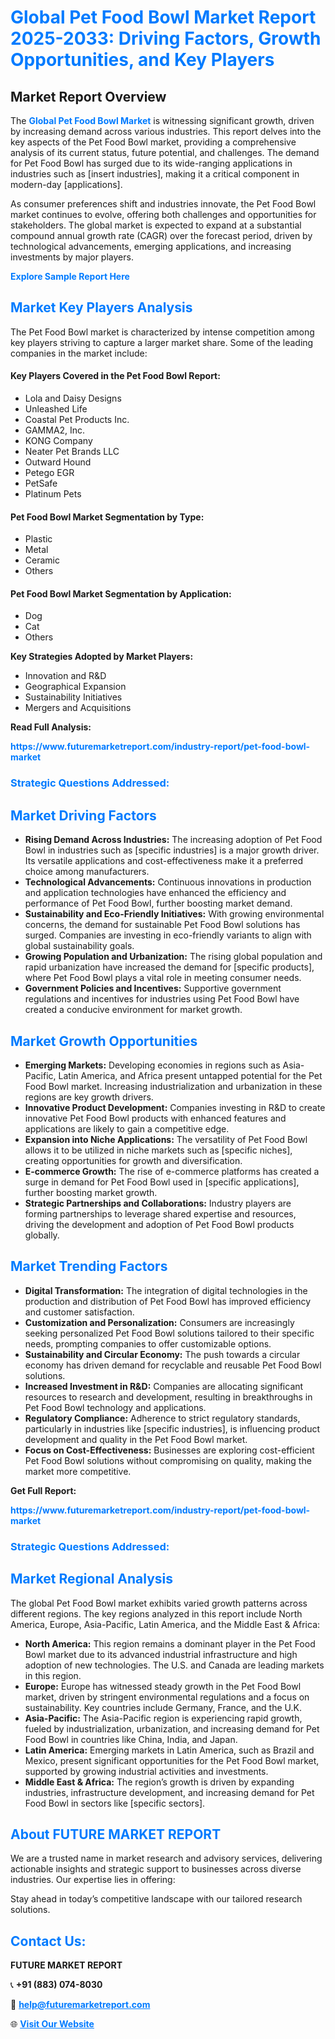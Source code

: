 <h1 style="color: #007BFF;">Global Pet Food Bowl Market Report 2025-2033: Driving Factors, Growth Opportunities, and Key Players</h1>

<section id="overview">
<h2>Market Report Overview</h2>
<p>The <a href="https://www.futuremarketreport.com/industry-report/pet-food-bowl-market" style="color: #007BFF; text-decoration: none;"><strong>Global Pet Food Bowl Market</strong></a> is witnessing significant growth, driven by increasing demand across various industries. This report delves into the key aspects of the Pet Food Bowl market, providing a comprehensive analysis of its current status, future potential, and challenges. The demand for Pet Food Bowl has surged due to its wide-ranging applications in industries such as [insert industries], making it a critical component in modern-day [applications].</p>
<p>As consumer preferences shift and industries innovate, the Pet Food Bowl market continues to evolve, offering both challenges and opportunities for stakeholders. The global market is expected to expand at a substantial compound annual growth rate (CAGR) over the forecast period, driven by technological advancements, emerging applications, and increasing investments by major players.</p>
</section>

<section id="overview">
<p><a href="https://www.futuremarketreport.com/request-sample/reportId=35389" style="color: #007BFF; text-decoration: none;"><strong>Explore Sample Report Here</strong></a></p>
</section>

<section id="key-players">
<h2 style="color: #007BFF;">Market Key Players Analysis</h2>
<p>The Pet Food Bowl market is characterized by intense competition among key players striving to capture a larger market share. Some of the leading companies in the market include:</p>
<h4>Key Players Covered in the Pet Food Bowl Report:</h4>
<ul><li>Lola and Daisy Designs</li><li>Unleashed Life</li><li>Coastal Pet Products Inc.</li><li>GAMMA2, Inc.</li><li>KONG Company</li><li>Neater Pet Brands LLC</li><li>Outward Hound</li><li>Petego EGR</li><li>PetSafe</li><li>Platinum Pets</li></ul>
<h4>Pet Food Bowl Market Segmentation by Type:</h4>
<ul><li>Plastic</li><li>Metal</li><li>Ceramic</li><li>Others</li></ul>

<h4>Pet Food Bowl Market Segmentation by Application:</h4>
<ul><li>Dog</li><li>Cat</li><li>Others</li></ul>
<p><strong>Key Strategies Adopted by Market Players:</strong></p>
<ul>
<li>Innovation and R&D</li>
<li>Geographical Expansion</li>
<li>Sustainability Initiatives</li>
<li>Mergers and Acquisitions</li>
</ul>
</section>

<section>
<p><strong>Read Full Analysis: </strong></p><a href="https://www.futuremarketreport.com/industry-report/pet-food-bowl-market" style="color: #007BFF; text-decoration: none;"><strong>https://www.futuremarketreport.com/industry-report/pet-food-bowl-market</strong></a>
<h3 style="color: #007BFF;">Strategic Questions Addressed:</h3>
</section>

<section id="driving-factors">
<h2 style="color: #007BFF;">Market Driving Factors</h2>
<ul>
<li><strong>Rising Demand Across Industries:</strong> The increasing adoption of Pet Food Bowl in industries such as [specific industries] is a major growth driver. Its versatile applications and cost-effectiveness make it a preferred choice among manufacturers.</li>
<li><strong>Technological Advancements:</strong> Continuous innovations in production and application technologies have enhanced the efficiency and performance of Pet Food Bowl, further boosting market demand.</li>
<li><strong>Sustainability and Eco-Friendly Initiatives:</strong> With growing environmental concerns, the demand for sustainable Pet Food Bowl solutions has surged. Companies are investing in eco-friendly variants to align with global sustainability goals.</li>
<li><strong>Growing Population and Urbanization:</strong> The rising global population and rapid urbanization have increased the demand for [specific products], where Pet Food Bowl plays a vital role in meeting consumer needs.</li>
<li><strong>Government Policies and Incentives:</strong> Supportive government regulations and incentives for industries using Pet Food Bowl have created a conducive environment for market growth.</li>
</ul>
</section>

<section id="growth-opportunities">
<h2 style="color: #007BFF;">Market Growth Opportunities</h2>
<ul>
<li><strong>Emerging Markets:</strong> Developing economies in regions such as Asia-Pacific, Latin America, and Africa present untapped potential for the Pet Food Bowl market. Increasing industrialization and urbanization in these regions are key growth drivers.</li>
<li><strong>Innovative Product Development:</strong> Companies investing in R&D to create innovative Pet Food Bowl products with enhanced features and applications are likely to gain a competitive edge.</li>
<li><strong>Expansion into Niche Applications:</strong> The versatility of Pet Food Bowl allows it to be utilized in niche markets such as [specific niches], creating opportunities for growth and diversification.</li>
<li><strong>E-commerce Growth:</strong> The rise of e-commerce platforms has created a surge in demand for Pet Food Bowl used in [specific applications], further boosting market growth.</li>
<li><strong>Strategic Partnerships and Collaborations:</strong> Industry players are forming partnerships to leverage shared expertise and resources, driving the development and adoption of Pet Food Bowl products globally.</li>
</ul>
</section>

<section id="trending-factors">
<h2 style="color: #007BFF;">Market Trending Factors</h2>
<ul>
<li><strong>Digital Transformation:</strong> The integration of digital technologies in the production and distribution of Pet Food Bowl has improved efficiency and customer satisfaction.</li>
<li><strong>Customization and Personalization:</strong> Consumers are increasingly seeking personalized Pet Food Bowl solutions tailored to their specific needs, prompting companies to offer customizable options.</li>
<li><strong>Sustainability and Circular Economy:</strong> The push towards a circular economy has driven demand for recyclable and reusable Pet Food Bowl solutions.</li>
<li><strong>Increased Investment in R&D:</strong> Companies are allocating significant resources to research and development, resulting in breakthroughs in Pet Food Bowl technology and applications.</li>
<li><strong>Regulatory Compliance:</strong> Adherence to strict regulatory standards, particularly in industries like [specific industries], is influencing product development and quality in the Pet Food Bowl market.</li>
<li><strong>Focus on Cost-Effectiveness:</strong> Businesses are exploring cost-efficient Pet Food Bowl solutions without compromising on quality, making the market more competitive.</li>
</ul>
</section>

<section>
<p><strong>Get Full Report: </strong></p><a href="https://www.futuremarketreport.com/industry-report/pet-food-bowl-market" style="color: #007BFF; text-decoration: none;"><strong>https://www.futuremarketreport.com/industry-report/pet-food-bowl-market</strong></a>
<h3 style="color: #007BFF;">Strategic Questions Addressed:</h3>
</section>


<section id="regional-analysis">
<h2 style="color: #007BFF;">Market Regional Analysis</h2>
<p>The global Pet Food Bowl market exhibits varied growth patterns across different regions. The key regions analyzed in this report include North America, Europe, Asia-Pacific, Latin America, and the Middle East & Africa:</p>
<ul>
<li><strong>North America:</strong> This region remains a dominant player in the Pet Food Bowl market due to its advanced industrial infrastructure and high adoption of new technologies. The U.S. and Canada are leading markets in this region.</li>
<li><strong>Europe:</strong> Europe has witnessed steady growth in the Pet Food Bowl market, driven by stringent environmental regulations and a focus on sustainability. Key countries include Germany, France, and the U.K.</li>
<li><strong>Asia-Pacific:</strong> The Asia-Pacific region is experiencing rapid growth, fueled by industrialization, urbanization, and increasing demand for Pet Food Bowl in countries like China, India, and Japan.</li>
<li><strong>Latin America:</strong> Emerging markets in Latin America, such as Brazil and Mexico, present significant opportunities for the Pet Food Bowl market, supported by growing industrial activities and investments.</li>
<li><strong>Middle East & Africa:</strong> The region’s growth is driven by expanding industries, infrastructure development, and increasing demand for Pet Food Bowl in sectors like [specific sectors].</li>
</ul>
</section>

<footer>
<h2 style="color: #007BFF;">About FUTURE MARKET REPORT</h2>
<p>We are a trusted name in market research and advisory services, delivering actionable insights and strategic support to businesses across diverse industries. Our expertise lies in offering:</p>

<p>Stay ahead in today’s competitive landscape with our tailored research solutions.</p>

<h2 style="color: #007BFF;">Contact Us:</h2>
<p><strong>FUTURE MARKET REPORT</strong></p>
<p>📞 <strong>+91 (883) 074-8030</strong></p>
<p>📧 <strong><a href="mailto:help@futuremarketreport.com" style="color: #007BFF;">help@futuremarketreport.com</a></strong></p>
<p>🌐 <strong><a href="https://www.futuremarketreport.com/" style="color: #007BFF;">Visit Our Website</a></strong></p>
</footer>